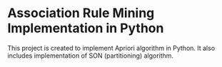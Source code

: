 # Association Rule Mining Implementation in Python
This project is created to implement Apriori algorithm in Python. It also includes implementation of SON (partitioning) algorithm.
